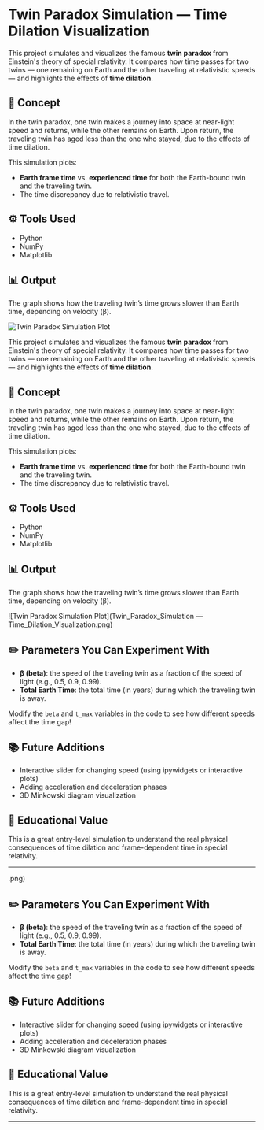 
# Twin Paradox Simulation — Time Dilation Visualization

This project simulates and visualizes the famous **twin paradox** from Einstein's theory of special relativity. It compares how time passes for two twins — one remaining on Earth and the other traveling at relativistic speeds — and highlights the effects of **time dilation**.

## 🧠 Concept
In the twin paradox, one twin makes a journey into space at near-light speed and returns, while the other remains on Earth. Upon return, the traveling twin has aged less than the one who stayed, due to the effects of time dilation.

This simulation plots:
- **Earth frame time** vs. **experienced time** for both the Earth-bound twin and the traveling twin.
- The time discrepancy due to relativistic travel.

## ⚙️ Tools Used
- Python
- NumPy
- Matplotlib

## 📊 Output
The graph shows how the traveling twin’s time grows slower than Earth time, depending on velocity (β).

![Twin Paradox Simulation Plot](Twin_Paradox_Simulation20%—20%Time_Dilation_Visualization.png)

This project simulates and visualizes the famous **twin paradox** from Einstein's theory of special relativity. It compares how time passes for two twins — one remaining on Earth and the other traveling at relativistic speeds — and highlights the effects of **time dilation**.

## 🧠 Concept
In the twin paradox, one twin makes a journey into space at near-light speed and returns, while the other remains on Earth. Upon return, the traveling twin has aged less than the one who stayed, due to the effects of time dilation.

This simulation plots:
- **Earth frame time** vs. **experienced time** for both the Earth-bound twin and the traveling twin.
- The time discrepancy due to relativistic travel.

## ⚙️ Tools Used
- Python
- NumPy
- Matplotlib

## 📊 Output
The graph shows how the traveling twin’s time grows slower than Earth time, depending on velocity (β).

![Twin Paradox Simulation Plot](Twin_Paradox_Simulation — Time_Dilation_Visualization.png)

## ✏️ Parameters You Can Experiment With
- **β (beta)**: the speed of the traveling twin as a fraction of the speed of light (e.g., 0.5, 0.9, 0.99).
- **Total Earth Time**: the total time (in years) during which the traveling twin is away.
  
Modify the `beta` and `t_max` variables in the code to see how different speeds affect the time gap!

## 📚 Future Additions
- Interactive slider for changing speed (using ipywidgets or interactive plots)
- Adding acceleration and deceleration phases
- 3D Minkowski diagram visualization

## 🧪 Educational Value
This is a great entry-level simulation to understand the real physical consequences of time dilation and frame-dependent time in special relativity.

---

.png)

## ✏️ Parameters You Can Experiment With
- **β (beta)**: the speed of the traveling twin as a fraction of the speed of light (e.g., 0.5, 0.9, 0.99).
- **Total Earth Time**: the total time (in years) during which the traveling twin is away.
  
Modify the `beta` and `t_max` variables in the code to see how different speeds affect the time gap!

## 📚 Future Additions
- Interactive slider for changing speed (using ipywidgets or interactive plots)
- Adding acceleration and deceleration phases
- 3D Minkowski diagram visualization

## 🧪 Educational Value
This is a great entry-level simulation to understand the real physical consequences of time dilation and frame-dependent time in special relativity.

---

